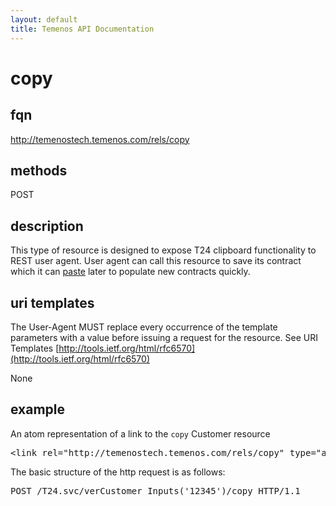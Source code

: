 ```yaml
---
layout: default
title: Temenos API Documentation
---
```


# copy

## fqn
http://temenostech.temenos.com/rels/copy

## methods
POST

## description
This type of resource is designed to expose T24 clipboard functionality to REST user agent. User agent can call this resource to save its contract which it can [paste](../paste) later to populate new contracts quickly.


## uri templates
The User-Agent MUST replace every occurrence of the template parameters with a value before issuing a request for the resource.  See URI Templates [http://tools.ietf.org/html/rfc6570](http://tools.ietf.org/html/rfc6570)

None

## example
An atom representation of a link to the `copy` Customer resource
<pre>
&lt;link rel="http://temenostech.temenos.com/rels/copy" type="application/atom+xml;type=entry" title="Copy deal" href="verCustomer_Inputs('12345')/copy"/&gt;
</pre>

The basic structure of the http request is as follows:
<pre>
POST /T24.svc/verCustomer_Inputs('12345')/copy HTTP/1.1
</pre>

